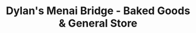 ---
title: "Dylan's Menai Bridge - Baked Goods & General Store"
url: /porthaethwy-menai-bridge/dylans-menai-bridge-baked-goods-and-general-store/
shop: deli
---